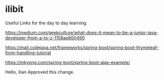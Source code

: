 # ilibit

Useful Links for the day to day learning

https://medium.com/geekculture/what-does-it-mean-to-be-a-junior-java-developer-from-a-to-z-1158ae800490

https://mail.codejava.net/frameworks/spring-boot/spring-boot-thymeleaf-form-handling-tutorial

https://mkyong.com/spring-boot/spring-boot-ajax-example/

Hello, 
ilian Approved this change.
